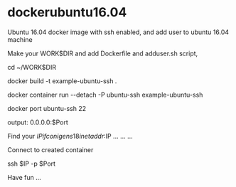 # dockerubuntu16.04


 Ubuntu 16.04 docker image with ssh enabled,
 and add user to ubuntu 16.04 machine

 Make your WORK$DIR and add Dockerfile and adduser.sh script,

cd ~/WORK$DIR

docker build -t example-ubuntu-ssh .

docker container run --detach -P ubuntu-ssh  example-ubuntu-ssh


docker port ubuntu-ssh 22

output:
0.0.0.0:$Port

 Find your $IP
ifconig
ens18     
          inet addr:$IP 
          ...
          ...
          ...

 Connect to created container 


ssh $IP -p $Port


 Have fun ...
